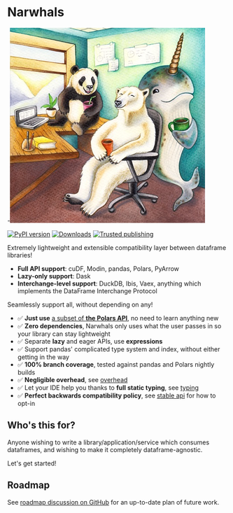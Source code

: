 # Narwhals

-![](assets/image.png)

[![PyPI version](https://badge.fury.io/py/narwhals.svg)](https://badge.fury.io/py/narwhals)
[![Downloads](https://static.pepy.tech/badge/narwhals/month)](https://pepy.tech/project/narwhals)
[![Trusted publishing](https://img.shields.io/badge/Trusted_publishing-Provides_attestations-bright_green)](https://peps.python.org/pep-0740/)

Extremely lightweight and extensible compatibility layer between dataframe libraries!

- **Full API support**: cuDF, Modin, pandas, Polars, PyArrow
- **Lazy-only support**: Dask
- **Interchange-level support**: DuckDB, Ibis, Vaex, anything which implements the DataFrame Interchange Protocol

Seamlessly support all, without depending on any!

- ✅ **Just use** [a subset of **the Polars API**](https://narwhals-dev.github.io/narwhals/api-reference/), no need to learn anything new
- ✅ **Zero dependencies**, Narwhals only uses what
  the user passes in so your library can stay lightweight
- ✅ Separate **lazy** and eager APIs, use **expressions**
- ✅ Support pandas' complicated type system and index, without
  either getting in the way
- ✅ **100% branch coverage**, tested against pandas and Polars nightly builds
- ✅ **Negligible overhead**, see [overhead](https://narwhals-dev.github.io/narwhals/overhead/)
- ✅ Let your IDE help you thanks to **full static typing**, see [typing](https://narwhals-dev.github.io/narwhals/api-reference/typing/)
- ✅ **Perfect backwards compatibility policy**,
  see [stable api](https://narwhals-dev.github.io/narwhals/backcompat/) for how to opt-in

## Who's this for?

Anyone wishing to write a library/application/service which consumes dataframes, and wishing to make it
completely dataframe-agnostic.

Let's get started!

## Roadmap

See [roadmap discussion on GitHub](https://github.com/narwhals-dev/narwhals/discussions/1370)
for an up-to-date plan of future work.

